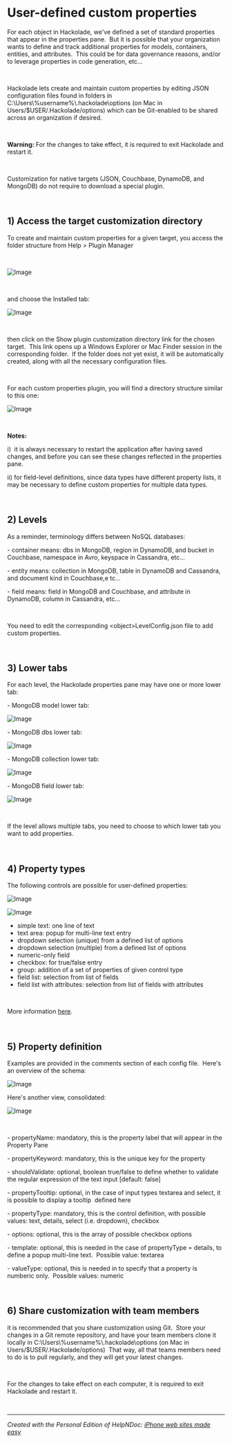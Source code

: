 # User-defined custom properties

For each object in Hackolade, we've defined a set of standard properties that appear in the properties pane.&nbsp; But it is possible that your organization wants to define and track additional properties for models, containers, entities, and attributes.&nbsp; This could be for data governance reasons, and/or to leverage properties in code generation, etc...

&nbsp;

Hackolade lets create and maintain custom properties by editing JSON configuration files found in folders in C:\\Users\\%username%\\.hackolade\\options (on Mac in Users/$USER/.Hackolade/options) which can be Git-enabled to be shared across an organization if desired.

&nbsp;

**Warning:** For the changes to take effect, it is required to exit Hackolade and restart it.

&nbsp;

Customization for native targets (JSON, Couchbase, DynamoDB, and MongoDB) do not require to download a special plugin. &nbsp;

&nbsp;

## &#49;) Access the target customization directory ##

To create and maintain custom properties for a given target, you access the folder structure from Help \> Plugin Manager

&nbsp;

![Image](<lib/Plugin%20Manager%20menu%20new.png>)

&nbsp;

and choose the Installed tab:

![Image](<lib/Plugin%20Manager%20Installed%20tab.png>)

&nbsp;

then click on the Show plugin customization directory link for the chosen target.&nbsp; This link opens up a Windows Explorer or Mac Finder session in the corresponding folder.&nbsp; If the folder does not yet exist, it will be automatically created, along with all the necessary configuration files.

&nbsp;

For each custom properties plugin, you will find a directory structure similar to this one:

![Image](<lib/Plugin%20-%20Custom%20Prop%20-%20directory%20struc%20new.png>)

&nbsp;

**Notes:**&nbsp;

i)&nbsp; it is always necessary to restart the application after having saved changes, and before you can see these changes reflected in the properties pane.

ii) for field-level definitions, since data types have different property lists, it may be necessary to define custom properties for multiple data types.

&nbsp;

## &#50;) Levels ##

As a reminder, terminology differs between NoSQL databases:

\- container means: dbs in MongoDB, region in DynamoDB, and bucket in Couchbase, namespace in Avro, keyspace in Cassandra, etc...

\- entity means: collection in MongoDB, table in DynamoDB and Cassandra, and document kind in Couchbase,e tc...

\- field means: field in MongoDB and Couchbase, and attribute in DynamoDB, column in Cassandra, etc...

&nbsp;

You need to edit the corresponding \<object\>LevelConfig.json file to add custom properties.

&nbsp;

## &#51;) Lower tabs ##

For each level, the Hackolade properties pane may have one or more lower tab:

\- MongoDB model lower tab:

![Image](<lib/MongoDB%20model%20lower%20tab.png>)

\- MongoDB dbs lower tab:

![Image](<lib/MongoDB%20dbs%20lower%20tab.png>)

\- MongoDB collection lower tab:

![Image](<lib/MongoDB%20collection%20lower%20tab.png>)

\- MongoDB field lower tab:

![Image](<lib/MongoDB%20field%20lower%20tab.png>)

&nbsp;

If the level allows multiple tabs, you need to choose to which lower tab you want to add properties.

&nbsp;

## &#52;) Property types ##

The following controls are possible for user-defined properties:

![Image](<lib/Plugin%20-%20possible%20property%20types.png>)

![Image](<lib/Plugin%20-%20possible%20property%20types-drpdwn%20multi.png>)

* simple text: one line of text
* text area: popup for multi-line text entry
* dropdown selection (unique) from a defined list of options
* dropdown selection (multiple) from a defined list of options
* numeric-only field
* checkbox: for true/false entry
* group: addition of a set of properties of given control type
* field list: selection from list of fields
* field list with attributes: selection from list of fields with attributes

&nbsp;

More information [here](<https://github.com/hackolade/plugins#26-property-controls> "target=\"\_blank\"").

&nbsp;

## &#53;) Property definition ##

Examples are provided in the comments section of each config file.&nbsp; Here's an overview of the schema:

![Image](<lib/Plugin%20-%20property%20schema.png>)

Here's another view, consolidated:

![Image](<lib/Plugin%20-%20custom%20props%20consolidated%20schema.png>)

&nbsp;

\- propertyName: mandatory, this is the property label that will appear in the Property Pane

\- propertyKeyword: mandatory, this is the unique key for the property

\- shouldValidate: optional, boolean true/false to define whether to validate the regular expression of the text input \[default: false\]

\- propertyTooltip: optional, in the case of input types textarea and select, it is possible to display a tooltip&nbsp; defined here

\- propertyType: mandatory, this is the control definition, with possible values: text, details, select (i.e. dropdown), checkbox&nbsp;

\- options: optional, this is the array of possible checkbox options

\- template: optional, this is needed in the case of propertyType = details, to define a popup multi-line text.&nbsp; Possible value: textarea

\- valueType: optional, this is needed in to specify that a property is numberic only.&nbsp; Possible values: numeric

&nbsp;

## &#54;) Share customization with team members ##

it is recommended that you share customization using Git.&nbsp; Store your changes in a Git remote repository, and have your team members clone it locally in C:\\Users\\%username%\\.hackolade\\options (on Mac in Users/$USER/.Hackolade/options)&nbsp; That way, all that teams members need to do is to pull regularly, and they will get your latest changes.

&nbsp;

For the changes to take effect on each computer, it is required to exit Hackolade and restart it.

&nbsp;


***
_Created with the Personal Edition of HelpNDoc: [iPhone web sites made easy](<https://www.helpndoc.com/feature-tour/iphone-website-generation>)_
